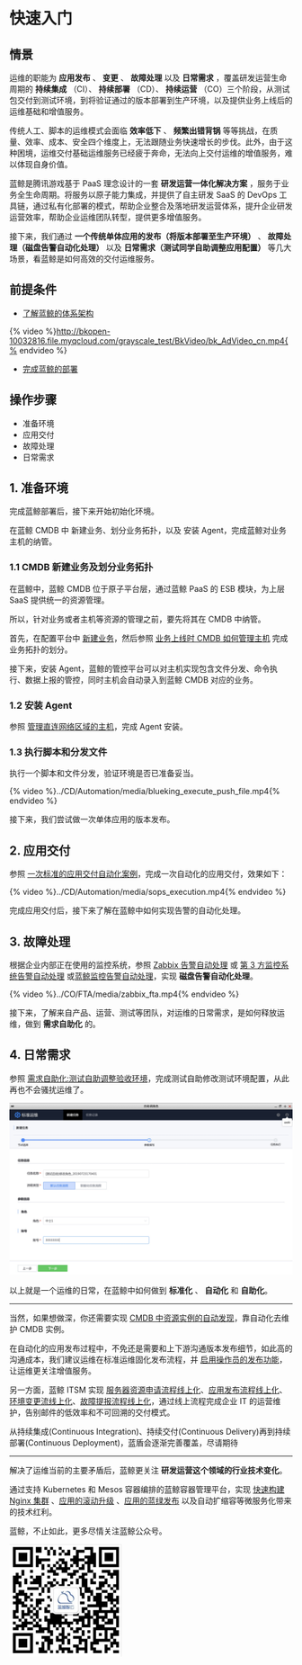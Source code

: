 # 快速入门

## 情景

运维的职能为 **应用发布** 、 **变更** 、 **故障处理** 以及 **日常需求** ，覆盖研发运营生命周期的 **持续集成** （CI）、 **持续部署** （CD）、 **持续运营** （CO）三个阶段，从测试包交付到测试环境，到将验证通过的版本部署到生产环境，以及提供业务上线后的运维基础和增值服务。

传统人工、脚本的运维模式会面临 **效率低下** 、 **频繁出错背锅** 等等挑战，在质量、效率、成本、安全四个维度上，无法跟随业务快速增长的步伐。此外，由于这种困境，运维交付基础运维服务已经疲于奔命，无法向上交付运维的增值服务，难以体现自身价值。

蓝鲸是腾讯游戏基于 PaaS 理念设计的一套 **研发运营一体化解决方案** ，服务于业务全生命周期。将服务以原子能力集成，并提供了自主研发 SaaS 的 DevOps 工具链，通过私有化部署的模式，帮助企业整合及落地研发运营体系，提升企业研发运营效率，帮助企业运维团队转型，提供更多增值服务。

接下来，我们通过 **一个传统单体应用的发布（将版本部署至生产环境）** 、 **故障处理（磁盘告警自动化处理）** 以及 **日常需求（测试同学自助调整应用配置）** 等几大场景，看蓝鲸是如何高效的交付运维服务。

## 前提条件

- [了解蓝鲸的体系架构](5.1/蓝鲸体系/品牌简介/intro.md)

{% video %}http://bkopen-10032816.file.myqcloud.com/grayscale_test/BkVideo/bk_AdVideo_cn.mp4{% endvideo %}

- [完成蓝鲸的部署](5.1/部署维护/README.md)

## 操作步骤

- 准备环境
- 应用交付
- 故障处理
- 日常需求

## 1. 准备环境
完成蓝鲸部署后，接下来开始初始化环境。

在蓝鲸 CMDB 中 新建业务、划分业务拓扑，以及 安装 Agent，完成蓝鲸对业务主机的纳管。

### 1.1 CMDB 新建业务及划分业务拓扑
在蓝鲸中，蓝鲸 CMDB 位于原子平台层，通过蓝鲸 PaaS 的 ESB 模块，为上层 SaaS 提供统一的资源管理。

所以，针对业务或者主机等资源的管理之前，要先将其在 CMDB 中纳管。

首先，在配置平台中 [新建业务](5.1/配置平台/快速入门/case1.md)，然后参照 [业务上线时 CMDB 如何管理主机](5.1/bk_solutions/CD/CMDB/CMDB_management_hosts.md) 完成业务拓扑的划分。

接下来，安装 Agent，蓝鲸的管控平台可以对主机实现包含文件分发、命令执行、数据上报的管控，同时主机会自动录入到蓝鲸 CMDB 对应的业务。

### 1.2 安装 Agent

参照 [管理直连网络区域的主机](5.1/bk_solutions/CD/Automation/Hybrid_cloud_management.md)，完成 Agent 安装。

### 1.3 执行脚本和分发文件

执行一个脚本和文件分发，验证环境是否已准备妥当。

{% video %}../CD/Automation/media/blueking_execute_push_file.mp4{% endvideo %}


接下来，我们尝试做一次单体应用的版本发布。

## 2. 应用交付

参照 [一次标准的应用交付自动化案例](5.1/bk_solutions/CD/Automation/application_deployment.md)，完成一次自动化的应用交付，效果如下：

{% video %}../CD/Automation/media/sops_execution.mp4{% endvideo %}

完成应用交付后，接下来了解在蓝鲸中如何实现告警的自动化处理。

## 3. 故障处理

根据企业内部正在使用的监控系统，参照 [Zabbix 告警自动处理](5.1/bk_solutions/CO/FTA/Zabbix_Alarm_processing_automation.md) 或 [第 3 方监控系统告警自动处理](5.1/bk_solutions/CO/FTA/REST_API_PUSH_Alarm_processing_automation.md) 或[蓝鲸监控告警自动处理](5.1/bk_solutions/CO/FTA/Bkmonitor_Alarm_processing_automation.md)，实现 **磁盘告警自动化处理**。

{% video %}../CO/FTA/media/zabbix_fta.mp4{% endvideo %}

接下来，了解来自产品、运营、测试等团队，对运维的日常需求，是如何释放运维，做到 **需求自助化** 的。

## 4. 日常需求

参照 [需求自助化:测试自助调整验收环境](5.1/bk_solutions/CD/Demand_self_service.md)，完成测试自助修改测试环境配置，从此再也不会骚扰运维了。

![-w1336](../CD/media/15638726755169.jpg)

以上就是一个运维的日常，在蓝鲸中如何做到 **标准化** 、 **自动化** 和 **自助化**。

---

当然，如果想做深，你还需要实现 [CMDB 中资源实例的自动发现](5.1/bk_solutions/CD/CMDB/CMDB_CI_auto_discovery_MySQL.md)，靠自动化去维护 CMDB 实例。

在自动化的应用发布过程中，不免还是需要和上下游沟通版本发布细节，如此高的沟通成本，我们建议运维在标准运维固化发布流程，并 [启用操作员的发布功能](5.1/bk_solutions/CD/Automation/ops_half_automation.md)，让运维更关注增值服务。

另一方面，蓝鲸 ITSM 实现 [服务器资源申请流程线上化](5.1/bk_solutions/CO/ITSM/Service_Request.md)、[应用发布流程线上化](5.1/bk_solutions/CO/ITSM/Release_Management.md)、[环境变更流线上化](5.1/bk_solutions/CO/ITSM/Change_Management.md)、[故障提报流程线上化](5.1/bk_solutions/CO/ITSM/Incident_Management.md)，通过线上流程完成企业 IT 的运营维护，告别邮件的低效率和不可回溯的交付模式。

从持续集成(Continuous Integration)、持续交付(Continuous Delivery)再到持续部署(Continuous Deployment)，蓝盾会逐渐完善覆盖，尽请期待

---

解决了运维当前的主要矛盾后，蓝鲸更关注 **研发运营这个领域的行业技术变化**。

通过支持 Kubernetes 和 Mesos 容器编排的蓝鲸容器管理平台，实现 [快速构建 Nginx 集群](5.1/bk_solutions/CD/BCS/Bcs_deploy_nginx_cluster.md) 、[应用的滚动升级](5.1/bk_solutions/CD/BCS/Bcs_app_Rolling_Update_Deployment.md) 、[应用的蓝绿发布](5.1/bk_solutions/CD/BCS/Bcs_blue_green_deployment.md) 以及自动扩缩容等微服务化带来的技术红利。

蓝鲸，不止如此，更多尽情关注蓝鲸公众号。


<img src="./media/15659324878049.jpg" height="200" width="200"/>
